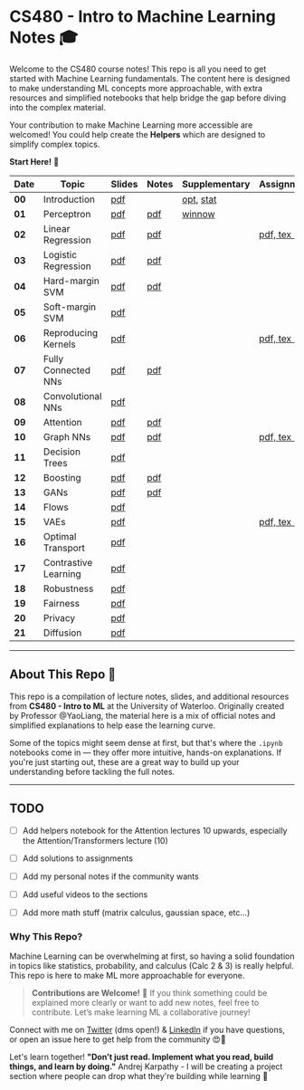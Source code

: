 # CS480 - Intro to Machine Learning Notes 🎓

Welcome to the CS480 course notes! This repo is all you need to get started with Machine Learning fundamentals. The content here is designed to make understanding ML concepts more approachable, with extra resources and simplified notebooks that help bridge the gap before diving into the complex material.

Your contribution to make Machine Learning more accessible are welcomed! You could help create the **Helpers** which are designed to simplify complex topics.

**Start Here!** 🚀


<table>
    <thead>
        <tr>
            <th>Date</th>
            <th>Topic</th>
            <th>Slides</th>
            <th>Notes</th>
            <th>Supplementary</th>
            <th>Assignments</th>
            <th>Helper</th>
        </tr>
    </thead>
    <tbody>
        <tr>
            <td><strong>00</strong></td>
            <td>Introduction</td>
            <td><a href="https://github.com/jadechoghari/machine-learning-cs480/blob/main/00-intro/480-lec-intro.pdf">pdf</a></td>
            <td></td>
            <td><a href="https://github.com/jadechoghari/machine-learning-cs480/blob/main/extras/optimization/480-note-opt.pdf">opt</a>, <a href="https://github.com/jadechoghari/machine-learning-cs480/blob/main/extras/stats/480-note-stat.pdf">stat</a></td>
            <td></td>
            <td><a href="#">pdf</a></td>
        </tr>
        <tr>
            <td><strong>01</strong></td>
            <td>Perceptron</td>
            <td><a href="https://github.com/jadechoghari/machine-learning-cs480/blob/main/01-perceptron/480-lec-per.pdf">pdf</a></td>
            <td><a href="https://github.com/jadechoghari/machine-learning-cs480/blob/main/01-perceptron/480-note-per.pdf">pdf</a></td>
            <td><a href="https://github.com/jadechoghari/machine-learning-cs480/blob/main/extras/winnow/480-note-winnow.pdf">winnow</a></td>
            <td></td>
            <td><a href="https://github.com/jadechoghari/machine-learning-cs480/blob/main/01-perceptron/perceptron.ipynb">pdf</a></td>
        </tr>
        <tr>
            <td><strong>02</strong></td>
            <td>Linear Regression</td>
            <td><a href="https://github.com/jadechoghari/machine-learning-cs480/blob/main/02-linreg/480-lec-lin.pdf">pdf</a></td>
            <td><a href="https://github.com/jadechoghari/machine-learning-cs480/blob/main/02-linreg/480-note-lin.pdf">pdf</a></td>
            <td></td>
            <td><a href="https://github.com/jadechoghari/machine-learning-cs480/blob/main/asignments/a1/a1.pdf">pdf, tex (AM)</a></td>
            <td><a href="https://github.com/jadechoghari/machine-learning-cs480/blob/main/02-linreg/linear_regression.ipynb">pdf</a></td>
        </tr>
        <tr>
            <td><strong>03</strong></td>
            <td>Logistic Regression</td>
            <td><a href="https://github.com/jadechoghari/machine-learning-cs480/blob/main/03-logreg/480-lec-log.pdf">pdf</a></td>
            <td><a href="https://github.com/jadechoghari/machine-learning-cs480/blob/main/03-logreg/480-note-log.pdf">pdf</a></td>
            <td></td>
            <td></td>
            <td><a href="https://github.com/jadechoghari/machine-learning-cs480/blob/main/03-logreg/logistic_reg.ipynb">pdf</a></td>
        </tr>
        <tr>
            <td><strong>04</strong></td>
            <td>Hard-margin SVM</td>
            <td><a href="https://github.com/jadechoghari/machine-learning-cs480/blob/main/04-svm/480-lec-svm.pdf">pdf</a></td>
            <td><a href="https://github.com/jadechoghari/machine-learning-cs480/blob/main/04-svm/480-note-svm.pdf">pdf</a></td>
            <td></td>
            <td></td>
            <td><a href="https://github.com/jadechoghari/machine-learning-cs480/blob/main/04-svm/svm.ipynb">pdf</a></td>
        </tr>
        <tr>
            <td><strong>05</strong></td>
            <td>Soft-margin SVM</td>
            <td><a href="https://github.com/jadechoghari/machine-learning-cs480/blob/main/04-svm/480-lec-csvm.pdf">pdf</a></td>
            <td></td>
            <td></td>
            <td></td>
            <td><a href="https://github.com/jadechoghari/machine-learning-cs480/blob/main/04-svm/svm.ipynb">pdf</a></td>
        </tr>
        <tr>
            <td><strong>06</strong></td>
            <td>Reproducing Kernels</td>
            <td><a href="https://github.com/jadechoghari/machine-learning-cs480/blob/main/05-kernels/480-lec-ker.pdf">pdf</a></td>
            <td></td>
            <td></td>
            <td><a href="https://github.com/jadechoghari/machine-learning-cs480/blob/main/asignments/a2/a2.pdf">pdf, tex (SS)</a></td>
            <td><a href="#">❌</a></td>
        </tr>
        <tr>
            <td><strong>07</strong></td>
            <td>Fully Connected NNs</td>
            <td><a href="https://github.com/jadechoghari/machine-learning-cs480/blob/main/06-autodiff/480-lec-dnn.pdf">pdf</a></td>
            <td><a href="#">pdf</a></td>
            <td></td>
            <td></td>
            <td><a href="#">❌</a></td>
        </tr>
        <tr>
            <td><strong>08</strong></td>
            <td>Convolutional NNs</td>
            <td><a href="https://github.com/jadechoghari/machine-learning-cs480/blob/main/07-cnn/480-lec-cnn.pdf">pdf</a></td>
            <td></td>
            <td></td>
            <td></td>
            <td><a href="#">❌</a></td>
        </tr>
        <tr>
            <td><strong>09</strong></td>
            <td>Attention</td>
            <td><a href="https://github.com/jadechoghari/machine-learning-cs480/blob/main/08-attention/480-lec-att.pdf">pdf</a></td>
            <td><a href="https://github.com/jadechoghari/machine-learning-cs480/blob/main/08-attention/480-note-att.pdf">pdf</a></td>
            <td></td>
            <td></td>
            <td><a href="#">❌</a></td>
        </tr>
        <tr>
            <td><strong>10</strong></td>
            <td>Graph NNs</td>
            <td><a href="https://github.com/jadechoghari/machine-learning-cs480/blob/main/09-gnn/480-lec-gnn.pdf">pdf</a></td>
            <td><a href="https://github.com/jadechoghari/machine-learning-cs480/blob/main/09-gnn/480-lec-gnn.pdf">pdf</a></td>
            <td></td>
            <td><a href="https://github.com/jadechoghari/machine-learning-cs480/blob/main/asignments/a3/a3.pdf">pdf, tex (HL)</a></td>
            <td><a href="#">❌</a></td>
        </tr>
        <tr>
            <td><strong>11</strong></td>
            <td>Decision Trees</td>
            <td><a href="https://github.com/jadechoghari/machine-learning-cs480/blob/main/10-dec-trees/480-lec-tree.pdf">pdf</a></td>
            <td></td>
            <td></td>
            <td></td>
            <td><a href="#">❌</a></td>
        </tr>
        <tr>
            <td><strong>12</strong></td>
            <td>Boosting</td>
            <td><a href="https://github.com/jadechoghari/machine-learning-cs480/blob/main/11-boosting/480-lec-ens.pdf">pdf</a></td>
            <td><a href="https://github.com/jadechoghari/machine-learning-cs480/blob/main/11-boosting/480-note-ens.pdf">pdf</a></td>
            <td></td>
            <td></td>
            <td><a href="#">❌</a></td>
        </tr>
        <tr>
            <td><strong>13</strong></td>
            <td>GANs</td>
            <td><a href="#">pdf</a></td>
            <td><a href="https://github.com/jadechoghari/machine-learning-cs480/blob/main/12-gans/480-note-gan.pdf">pdf</a></td>
            <td></td>
            <td></td>
            <td><a href="#">❌</a></td>
        </tr>
        <tr>
            <td><strong>14</strong></td>
            <td>Flows</td>
            <td><a href="https://github.com/jadechoghari/machine-learning-cs480/blob/main/13-flows/480-lec-flow.pdf">pdf</a></td>
            <td></td>
            <td></td>
            <td></td>
            <td><a href="#">❌</a></td>
        </tr>
        <tr>
            <td><strong>15</strong></td>
            <td>VAEs</td>
            <td><a href="https://github.com/jadechoghari/machine-learning-cs480/blob/main/14-vaes/480-lec-vae.pdf">pdf</a></td>
            <td></td>
            <td></td>
            <td><a href="https://github.com/jadechoghari/machine-learning-cs480/blob/main/asignments/a4/a4.pdf">pdf, tex (YL)</a></td>
            <td><a href="#">❌</a></td>
        </tr>
        <tr>
            <td><strong>16</strong></td>
            <td>Optimal Transport</td>
            <td><a href="https://github.com/jadechoghari/machine-learning-cs480/blob/main/15-optimal-transport/480-lec-ot.pdf">pdf</a></td>
            <td></td>
            <td></td>
            <td></td>
            <td><a href="#">❌</a></td>
        </tr>
        <tr>
            <td><strong>17</strong></td>
            <td>Contrastive Learning</td>
            <td><a href="https://github.com/jadechoghari/machine-learning-cs480/blob/main/16-contrastive-learning/480-lec-cl.pdf">pdf</a></td>
            <td></td>
            <td></td>
            <td></td>
            <td><a href="#">❌</a></td>
        </tr>
        <tr>
            <td><strong>18</strong></td>
            <td>Robustness</td>
            <td><a href="https://github.com/jadechoghari/machine-learning-cs480/blob/main/17-robustness/480-lec-rob.pdf">pdf</a></td>
            <td></td>
            <td></td>
            <td></td>
            <td><a href="#">❌</a></td>
        </tr>
        <tr>
            <td><strong>19</strong></td>
            <td>Fairness</td>
            <td><a href="https://github.com/jadechoghari/machine-learning-cs480/blob/main/18-fairness/480-lec-fair.pdf">pdf</a></td>
            <td></td>
            <td></td>
            <td></td>
            <td><a href="#">❌</a></td>
        </tr>
        <tr>
            <td><strong>20</strong></td>
            <td>Privacy</td>
            <td><a href="https://github.com/jadechoghari/machine-learning-cs480/blob/main/19-privacy/480-lec-dp.pdf">pdf</a></td>
            <td></td>
            <td></td>
            <td></td>
            <td><a href="#">❌</a></td>
        </tr>
        <tr>
            <td><strong>21</strong></td>
            <td>Diffusion</td>
            <td><a href="https://github.com/jadechoghari/machine-learning-cs480/blob/main/20-diffusion/480-lec-dm.pdf">pdf</a></td>
            <td></td>
            <td></td>
            <td></td>
            <td><a href="#">❌</a></td>
        </tr>
    </tbody>
</table>

---

## About This Repo 📘

This repo is a compilation of lecture notes, slides, and additional resources from **CS480 - Intro to ML** at the University of Waterloo. Originally created by Professor @YaoLiang, the material here is a mix of official notes and simplified explanations to help ease the learning curve.

Some of the topics might seem dense at first, but that's where the `.ipynb` notebooks come in — they offer more intuitive, hands-on explanations. If you're just starting out, these are a great way to build up your understanding before tackling the full notes.

---

## TODO

- [ ] Add helpers notebook for the Attention lectures 10 upwards, especially the Attention/Transformers lecture (10)
- [ ] Add solutions to assignments
- [ ] Add my personal notes if the community wants
- [ ] Add useful videos to the sections
- [ ] Add more math stuff (matrix calculus, gaussian space, etc...)


### Why This Repo?

Machine Learning can be overwhelming at first, so having a solid foundation in topics like statistics, probability, and calculus (Calc 2 & 3) is really helpful. This repo is here to make ML more approachable for everyone.

> **Contributions are Welcome!** 🌱 If you think something could be explained more clearly or want to add new notes, feel free to contribute. Let’s make learning ML a collaborative journey!

Connect with me on [Twitter](https://x.com/jadechoghari) (dms open!) & [LinkedIn](https://www.linkedin.com/in/jadechoghari/) if you have questions, or open an issue here to get help from the community 😍🫶

Let's learn together! **"Don’t just read. Implement what you read, build things, and learn by doing."** Andrej Karpathy - I will be creating a project section where people can drop what they're building while learning 🐣
